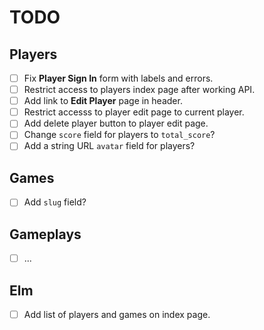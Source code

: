 # TODO

## Players

- [ ] Fix **Player Sign In** form with labels and errors.
- [ ] Restrict access to players index page after working API.
- [ ] Add link to **Edit Player** page in header.
- [ ] Restrict accesss to player edit page to current player.
- [ ] Add delete player button to player edit page.
- [ ] Change `score` field for players to `total_score`?
- [ ] Add a string URL `avatar` field for players?

## Games

- [ ] Add `slug` field?

## Gameplays

- [ ] ...

## Elm

- [ ] Add list of players and games on index page.
